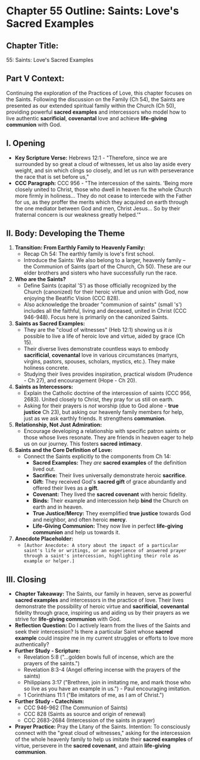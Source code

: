 # Chapter 55 Outline: Saints: Love's Sacred Examples

## Chapter Title:
55: Saints: Love's Sacred Examples

## Part V Context:
Continuing the exploration of the Practices of Love, this chapter focuses on the Saints. Following the discussion on the Family (Ch 54), the Saints are presented as our extended spiritual family within the Church (Ch 50), providing powerful **sacred examples** and intercessors who model how to live authentic **sacrificial**, **covenantal** love and achieve **life-giving communion** with God.

## I. Opening

*   **Key Scripture Verse:** Hebrews 12:1 - "Therefore, since we are surrounded by so great a cloud of witnesses, let us also lay aside every weight, and sin which clings so closely, and let us run with perseverance the race that is set before us,"
*   **CCC Paragraph:** CCC 956 - "The intercession of the saints. 'Being more closely united to Christ, those who dwell in heaven fix the whole Church more firmly in holiness... They do not cease to intercede with the Father for us, as they proffer the merits which they acquired on earth through the one mediator between God and men, Christ Jesus... So by their fraternal concern is our weakness greatly helped.'"

## II. Body: Developing the Theme

1.  **Transition: From Earthly Family to Heavenly Family:**
    *   Recap Ch 54: The earthly family is love's first school.
    *   Introduce the Saints: We also belong to a larger, heavenly family – the Communion of Saints (part of the Church, Ch 50). These are our elder brothers and sisters who have successfully run the race.
2.  **Who are the Saints?**
    *   Define Saints (capital 'S') as those officially recognized by the Church (canonized) for their heroic virtue and union with God, now enjoying the Beatific Vision (CCC 828).
    *   Also acknowledge the broader "communion of saints" (small 's') includes all the faithful, living and deceased, united in Christ (CCC 946-948). Focus here is primarily on the canonized Saints.
3.  **Saints as Sacred Examples:**
    *   They are the "cloud of witnesses" (Heb 12:1) showing us it *is* possible to live a life of heroic love and virtue, aided by grace (Ch 15).
    *   Their diverse lives demonstrate countless ways to embody **sacrificial**, **covenantal** love in various circumstances (martyrs, virgins, pastors, spouses, scholars, mystics, etc.). They make holiness concrete.
    *   Studying their lives provides inspiration, practical wisdom (Prudence - Ch 27), and encouragement (Hope - Ch 20).
4.  **Saints as Intercessors:**
    *   Explain the Catholic doctrine of the intercession of saints (CCC 956, 2683). United closely to Christ, they pray for us still on earth.
    *   Asking for their prayers is *not* worship (due to God alone - **true justice** Ch 23), but asking our heavenly family members for help, just as we ask earthly friends. It strengthens **communion**.
5.  **Relationship, Not Just Admiration:**
    *   Encourage developing a relationship with specific patron saints or those whose lives resonate. They are friends in heaven eager to help us on our journey. This fosters **sacred intimacy**.
6.  **Saints and the Core Definition of Love:**
    *   Connect the Saints explicitly to the components from Ch 14:
        *   **Sacred Examples:** They *are* **sacred examples** of the definition lived out.
        *   **Sacrifice:** Their lives universally demonstrate heroic **sacrifice**.
        *   **Gift:** They received God's **sacred gift** of grace abundantly and offered their lives as a **gift**.
        *   **Covenant:** They lived the **sacred covenant** with heroic fidelity.
        *   **Binds:** Their example and intercession help **bind** the Church on earth and in heaven.
        *   **True Justice/Mercy:** They exemplified **true justice** towards God and neighbor, and often heroic **mercy**.
        *   **Life-Giving Communion:** They now live in perfect **life-giving communion** and help us towards it.
7.  **Anecdote Placeholder:**
    *   `[Author Anecdote: A story about the impact of a particular saint's life or writings, or an experience of answered prayer through a saint's intercession, highlighting their role as example or helper.]`

## III. Closing

*   **Chapter Takeaway:** The Saints, our family in heaven, serve as powerful **sacred examples** and intercessors in the practice of love. Their lives demonstrate the possibility of heroic virtue and **sacrificial**, **covenantal** fidelity through grace, inspiring us and aiding us by their prayers as we strive for **life-giving communion** with God.
*   **Reflection Question:** Do I actively learn from the lives of the Saints and seek their intercession? Is there a particular Saint whose **sacred example** could inspire me in my current struggles or efforts to love more authentically?
*   **Further Study - Scripture:**
    *   Revelation 5:8 ("...golden bowls full of incense, which are the prayers of the saints.")
    *   Revelation 8:3-4 (Angel offering incense with the prayers of the saints)
    *   Philippians 3:17 ("Brethren, join in imitating me, and mark those who so live as you have an example in us.") - Paul encouraging imitation.
    *   1 Corinthians 11:1 ("Be imitators of me, as I am of Christ.")
*   **Further Study - Catechism:**
    *   CCC 946-962 (The Communion of Saints)
    *   CCC 828 (Saints as source and origin of renewal)
    *   CCC 2683-2684 (Intercession of the saints in prayer)
*   **Prayer Practice:** Pray the Litany of the Saints. Intention: To consciously connect with the "great cloud of witnesses," asking for the intercession of the whole heavenly family to help us imitate their **sacred examples** of virtue, persevere in the **sacred covenant**, and attain **life-giving communion**.
